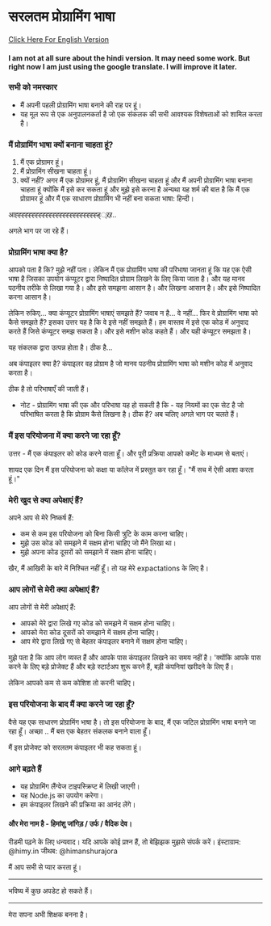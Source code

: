 # सरलतम प्रोग्रामिंग भाषा 
<a href="readme-HN.md">Click Here For English Version</a>

#### I am not at all sure about the hindi version. It may need some work. But right now I am just using the google translate. I will improve it later.


### सभी को नमस्कार

- मैं अपनी पहली प्रोग्रामिंग भाषा बनाने की राह पर हूं।
- यह मूल रूप से एक अनुपालनकर्ता है जो एक संकलक की सभी आवश्यक विशेषताओं को शामिल करता है।

### मैं प्रोग्रामिंग भाषा क्यों बनाना चाहता हूं?

1. मैं एक प्रोग्रामर हूं।
2. मैं प्रोग्रामिंग सीखना चाहता हूं।
3. क्यों नहीं? अगर मैं एक प्रोग्रामर हूं, मैं प्रोग्रामिंग सीखना चाहता हूं और मैं अपनी प्रोग्रामिंग भाषा बनाना चाहता हूं क्योंकि मैं इसे कर सकता हूं और मुझे इसे करना है अन्यथा यह शर्म की बात है कि मैं एक प्रोग्रामर हूं और मैं एक साधारण प्रोग्रामिंग भी नहीं बना सकता भाषा: हिन्दी।

आह्ह्ह्ह्ह्ह्ह्ह्ह्ह्ह्ह्ह्ह्ह्ह्ह्ह्ह्ह्ह्ह्ह्ह्ह््र्र्र्र..

अगले भाग पर जा रहे हैं।

### प्रोग्रामिंग भाषा क्या है?
आपको पता है कि? मुझे नहीं पता।
लेकिन मैं एक प्रोग्रामिंग भाषा की परिभाषा जानता हूं कि यह एक ऐसी भाषा है जिसका उपयोग कंप्यूटर द्वारा निष्पादित प्रोग्राम लिखने के लिए किया जाता है। और यह मानव पठनीय तरीके से लिखा गया है। और इसे समझना आसान है। और लिखना आसान है। और इसे निष्पादित करना आसान है।

लेकिन रुकिए... क्या कंप्यूटर प्रोग्रामिंग भाषाएं समझते हैं?
जवाब न है...
वे नहीं...
फिर वे प्रोग्रामिंग भाषा को कैसे समझते हैं?
इसका उत्तर यह है कि वे इसे नहीं समझते हैं। हम वास्तव में इसे एक कोड में अनुवाद करते हैं जिसे कंप्यूटर समझ सकता है।
और इसे मशीन कोड कहते हैं। और यही कंप्यूटर समझता है।

यह संकलक द्वारा उत्पन्न होता है।
ठीक है...

अब कंपाइलर क्या है?
कंपाइलर वह प्रोग्राम है जो मानव पठनीय प्रोग्रामिंग भाषा को मशीन कोड में अनुवाद करता है।

ठीक है तो परिभाषाएँ की जाती हैं।

* नोट - प्रोग्रामिंग भाषा की एक और परिभाषा यह हो सकती है कि - यह नियमों का एक सेट है जो परिभाषित करता है कि प्रोग्राम कैसे लिखना है। ठीक है? अब चलिए अगले भाग पर चलते हैं।

### मैं इस परियोजना में क्या करने जा रहा हूँ?

उत्तर - मैं एक कंपाइलर को कोड करने वाला हूँ।
और पूरी प्रक्रिया आपको कमेंट के माध्यम से बताएं।

शायद एक दिन मैं इस परियोजना को कक्षा या कॉलेज में प्रस्तुत कर रहा हूँ। "मैं सच में ऐसी आशा करता हूं।"

### मेरी खुद से क्या अपेक्षाएं हैं?

अपने आप से मेरे निष्कर्ष हैं:
- कम से कम इस परियोजना को बिना किसी त्रुटि के काम करना चाहिए।
- मुझे उस कोड को समझने में सक्षम होना चाहिए जो मैंने लिखा था।
- मुझे अपना कोड दूसरों को समझाने में सक्षम होना चाहिए।

खैर, मैं आखिरी के बारे में निश्चित नहीं हूँ। तो यह मेरे expactations के लिए है।


### आप लोगों से मेरी क्या अपेक्षाएं हैं?
आप लोगों से मेरी अपेक्षाएं हैं:
- आपको मेरे द्वारा लिखे गए कोड को समझने में सक्षम होना चाहिए।
- आपको मेरा कोड दूसरों को समझाने में सक्षम होना चाहिए।
- आप मेरे द्वारा लिखे गए से बेहतर कंपाइलर बनाने में सक्षम होना चाहिए।

मुझे पता है कि आप लोग व्यस्त हैं और आपके पास कंपाइलर लिखने का समय नहीं है। 'क्योंकि आपके पास करने के लिए बड़े प्रोजेक्ट हैं और बड़े स्टार्टअप शुरू करने हैं, बड़ी कंपनियां खरीदने के लिए हैं।

लेकिन आपको कम से कम कोशिश तो करनी चाहिए।

### इस परियोजना के बाद मैं क्या करने जा रहा हूँ?

वैसे यह एक साधारण प्रोग्रामिंग भाषा है।
तो इस परियोजना के बाद, मैं एक जटिल प्रोग्रामिंग भाषा बनाने जा रहा हूँ।
अच्छा .. मैं बस एक बेहतर संकलक बनाने वाला हूँ।

मैं इस प्रोजेक्ट को सरलतम कंपाइलर भी कह सकता हूं।

### आगे बढ़ते हैं

- यह प्रोग्रामिंग लैंग्वेज टाइपस्क्रिप्ट में लिखी जाएगी।
- यह Node.js का उपयोग करेगा।
- हम कंपाइलर लिखने की प्रक्रिया का आनंद लेंगे।

#### और मेरा नाम है - हिमांशु जांगिड़ / उर्फ ​​/ वैदिक देव।


रीडमी पढ़ने के लिए धन्यवाद।
यदि आपके कोई प्रश्न हैं, तो बेझिझक मुझसे संपर्क करें।
इंस्टाग्राम: @himy.in
जीथब: @himanshurajora


मैं आप सभी से प्यार करता हूं।

***
भविष्य में कुछ अपडेट हो सकते हैं।
***

मेरा सपना अभी शिक्षक बनना है।